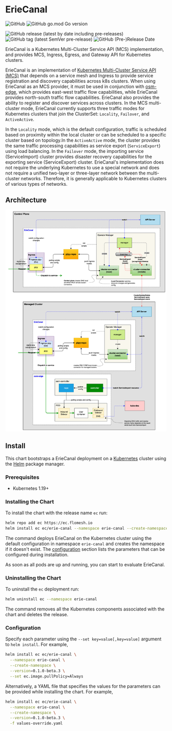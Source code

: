 # ErieCanal
![GitHub](https://img.shields.io/github/license/flomesh-io/ErieCanal?style=flat-square)
![GitHub go.mod Go version](https://img.shields.io/github/go-mod/go-version/flomesh-io/ErieCanal?style=flat-square)

![GitHub release (latest by date including pre-releases)](https://img.shields.io/github/v/release/flomesh-io/ErieCanal?include_prereleases&style=flat-square)
![GitHub tag (latest SemVer pre-release)](https://img.shields.io/github/v/tag/flomesh-io/ErieCanal?include_prereleases&style=flat-square)
![GitHub (Pre-)Release Date](https://img.shields.io/github/release-date-pre/flomesh-io/ErieCanal?style=flat-square)

ErieCanal is a Kubernetes Multi-Cluster Service API (MCS) implementation, and provides MCS, Ingress, Egress, and Gateway API for Kubernetes clusters.

ErieCanal is an implementation of [Kubernetes Multi-Cluster Service API (MCS)](https://github.com/kubernetes-sigs/mcs-api) that depends on a service mesh and Ingress to provide service registration and discovery capabilities across k8s clusters. When using ErieCanal as an MCS provider, it must be used in conjunction with [osm-edge](https://github.com/flomesh-io/osm-edge), which provides east-west traffic flow capabilities, while ErieCanal provides north-south traffic flow capabilities. ErieCanal also provides the ability to register and discover services across clusters. In the MCS multi-cluster mode, ErieCanal currently supports three traffic modes for Kubernetes clusters that join the ClusterSet: `Locality`, `Failover`, and `ActiveActive`. 

In the `Locality` mode, which is the default configuration, traffic is scheduled based on proximity within the local cluster or can be scheduled to a specific cluster based on topology.In the `ActiveActive` mode, the cluster provides the same traffic processing capabilities as service export (`ServiceExport`) using load balancing. In the `Failover` mode, the importing service (ServiceImport) cluster provides disaster recovery capabilities for the exporting service (ServiceExport) cluster. ErieCanal's implementation does not require the underlying Kubernetes to use a special network and does not require a unified two-layer or three-layer network between the multi-cluster networks. Therefore, it is generally applicable to Kubernetes clusters of various types of networks.

## Architecture

![ErieCanal Architecture diagram](architecture.png)

## Install

This chart bootstraps a ErieCanal deployment on a [Kubernetes](http://kubernetes.io) cluster using the [Helm](https://helm.sh) package manager.

### Prerequisites

- Kubernetes 1.19+

### Installing the Chart

To install the chart with the release name `ec` run:

```bash
helm repo add ec https://ec.flomesh.io
helm install ec ec/erie-canal --namespace erie-canal --create-namespace --version=0.1.0-beta.3
```

The command deploys ErieCanal on the Kubernetes cluster using the default configuration in namespace `erie-canal` and creates the namespace if it doesn't exist. The [configuration](#configuration) section lists the parameters that can be configured during installation.

As soon as all pods are up and running, you can start to evaluate ErieCanal.

### Uninstalling the Chart

To uninstall the `ec` deployment run:

```bash
helm uninstall ec --namespace erie-canal
```

The command removes all the Kubernetes components associated with the chart and deletes the release.

### Configuration

Specify each parameter using the `--set key=value[,key=value]` argument to `helm install`. For example,

```bash
helm install ec ec/erie-canal \
  --namespace erie-canal \
  --create-namespace \
  --version=0.1.0-beta.3 \
  --set ec.image.pullPolicy=Always
```

Alternatively, a YAML file that specifies the values for the parameters can be provided while installing the chart. For example,

```bash
helm install ec ec/erie-canal \
  --namespace erie-canal \
  --create-namespace \
  --version=0.1.0-beta.3 \
  -f values-override.yaml
```
